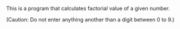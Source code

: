 This is a program that calculates factorial value of a given number.

(Caution: Do not enter anything another than a digit between 0 to 9.)
